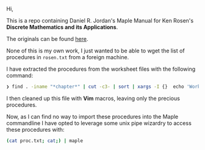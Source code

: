 Hi,

This is a repo containing Daniel R. Jordan's Maple Manual for Ken Rosen's __Discrete Mathematics and its Applications__.

The originals can be found [here](https://highered.mheducation.com/sites/125967651x/student_view0/exploring_discrete_mathematics_using_maple.html).

None of this is my own work, I just wanted to be able to wget the list of procedures in `rosen.txt` from a foreign machine.

I have extracted the procedures from the worksheet files with the following command:
```sh
❯ find . -iname "*chapter*" | cut -c3- | sort | xargs -I {}  echo 'Worksheet[WorksheetToMapleText]("./{}");' | maple > out.txt
```

I then cleaned up this file with **Vim** macros, leaving only the precious procedures.

Now, as I can find no way to import these procedures into the Maple commandline I have opted to leverage some unix pipe wizardry to access these procedures with:
```sh
(cat proc.txt; cat;) | maple
```
